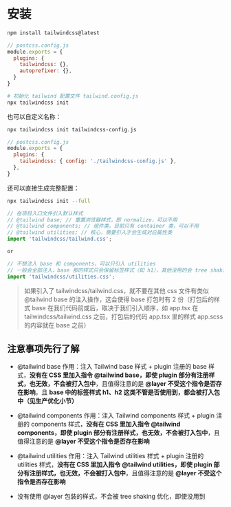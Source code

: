 # 安装

```sh
npm install tailwindcss@latest
```

```js
// postcss.config.js
module.exports = {
  plugins: {
    tailwindcss: {},
    autoprefixer: {},
  }
}
```

```sh
# 初始化 tailwind 配置文件 tailwind.config.js
npx tailwindcss init
```

也可以自定义名称：

```sh
npx tailwindcss init tailwindcss-config.js
```

```js
// postcss.config.js
module.exports = {
  plugins: {
    tailwindcss: { config: './tailwindcss-config.js' },
  },
}
```

还可以直接生成完整配置：

```sh
npx tailwindcss init --full
```

```js
// 在项目入口文件引入默认样式
// @tailwind base; // 重置浏览器样式，即 normalize，可以不用
// @tailwind components; // 组件类，目前只有 container 类，可以不用
// @tailwind utilities; // 核心，需要引入才会生成对应属性类
import 'tailwindcss/tailwind.css';

or

// 不想注入 base 和 components，可以只引入 utilities
// 一般会全部注入，base 那的样式只会保留标签样式（如 h1），其他没用的会 tree shaking 掉
import 'tailwindcss/utilities.css';
```

> 如果引入了 tailwindcss/tailwind.css，就不要在其他 css 文件有类似 @tailwind base 的注入操作，这会使得 base 打包时有 2 份（打包后的样式 base 在我们代码前或后，取决于我们引入顺序，如 app.tsx 在 tailwindcss/tailwind.css 之前，打包后的代码 app.tsx 里的样式 app.scss 的内容就在 base 之前）

## 注意事项先行了解

- @tailwind base 作用：注入 Tailwind base 样式 + plugin 注册的 base 样式，**没有在 CSS 里加入指令 @tailwind base，即使 plugin 部分有注册样式，也无效，不会被打入包中**，且值得注意的是 **@layer 不受这个指令是否存在影响**，且 **base 中的标签样式 h1、h2 这类不管是否使用到，都会被打入包中（见生产优化小节）**

- @tailwind components 作用：注入 Tailwind components 样式 + plugin 注册的 components 样式，**没有在 CSS 里加入指令 @tailwind components，即使 plugin 部分有注册样式，也无效，不会被打入包中**，且值得注意的是 **@layer 不受这个指令是否存在影响**

- @tailwind utilities 作用：注入 Tailwind utilities 样式 + plugin 注册的 utilities 样式，**没有在 CSS 里加入指令 @tailwind utilities，即使 plugin 部分有注册样式，也无效，不会被打入包中**，且值得注意的是 **@layer 不受这个指令是否存在影响**

- 没有使用 @layer 包装的样式，不会被 tree shaking 优化，即使没用到